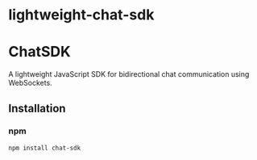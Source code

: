 
# lightweight-chat-sdk

# ChatSDK

A lightweight JavaScript SDK for bidirectional chat communication using WebSockets.

## Installation

### npm

```bash
npm install chat-sdk
